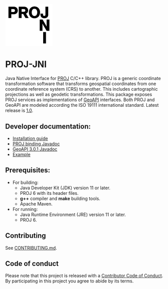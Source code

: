 <img src="PROJ-JNI.min.svg" alt="PROJ-JNI" width="30%">

# PROJ-JNI
Java Native Interface for [PROJ](https://proj.org/) C/C++ library.
PROJ is a generic coordinate transformation software that transforms
geospatial coordinates from one coordinate reference system (CRS) to another.
This includes cartographic projections as well as geodetic transformations.
This package exposes PROJ services as implementations of [GeoAPI](https://www.geoapi.org/) interfaces.
Both PROJ and GeoAPI are modeled according the ISO 19111 international standard.
Latest release is [1.0](https://github.com/OSGeo/PROJ-JNI/releases/1.0).

## Developer documentation:

  * [Installation guide](https://github.com/OSGeo/PROJ-JNI/wiki/Install)
  * [PROJ binding Javadoc](https://osgeo.github.io/PROJ-JNI/index.html)
  * [GeoAPI 3.0.1 Javadoc](https://www.geoapi.org/3.0/javadoc/index.html)
  * [Example](./example)

## Prerequisites:

  * For building:
    - Java Developer Kit (JDK) version 11 or later.
    - PROJ 6 with its header files.
    - **g++** compiler and **make** building tools.
    - Apache Maven.
  * For running:
    - Java Runtime Environment (JRE) version 11 or later.
    - PROJ 6.

## Contributing

See
[CONTRIBUTING.md](https://github.com/OSGeo/PROJ-JNI/blob/main/CONTRIBUTING.md).

## Code of conduct

Please note that this project is released with a [Contributor Code of
Conduct](https://github.com/OSGeo/PROJ-JNI/blob/main/CODE_OF_CONDUCT.md).
By participating in this project you agree to abide by its terms.
